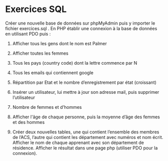# Exercices SQL
Créer une nouvelle base de données sur phpMyAdmin puis y importer le fichier exercices.sql .
En PHP établir une connexion à la base de données en utilisant PDO puis :

1. Afficher tous les gens dont le nom est Palmer
2. Afficher toutes les femmes
3. Tous les pays (country code) dont la lettre commence par N
4. Tous les emails qui contiennent google
5. Répartition par Etat et le nombre d’enregistrement par état (croissant)
6. Insérer un utilisateur, lui mettre à jour son adresse mail, puis supprimer l’utilisateur
7. Nombre de femmes et d’hommes 
8. Afficher l'âge de chaque personne, puis la moyenne d’âge des femmes et des hommes

9. Créer deux nouvelles tables, une qui contient l’ensemble des membres de l’ACS, l’autre qui contient les département avec numéros et nom écrit. Afficher le nom de chaque apprenant avec son département de résidence.
Afficher le résultat dans une page php (utiliser PDO pour la connexion).